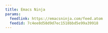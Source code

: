```yaml
---
title: Emacs Ninja
params:
  feedlink: https://emacsninja.com/feed.atom
  feedid: 7c4ee8d58d9d7ec1518bbd5e99a39918
---
```

